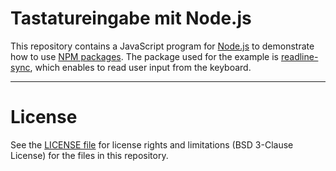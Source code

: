 # Tastatureingabe mit Node.js

This repository contains a JavaScript program for [Node.js](https://nodejs.org/en/) to demonstrate
how to use [NPM packages](https://www.npmjs.com/). 
The package used for the example is [readline-sync](https://www.npmjs.com/package/readline-sync), 
which enables to read user input from the keyboard.

----
# License

See the [LICENSE file](LICENSE.md) for license rights and limitations (BSD 3-Clause License)
for the files in this repository.
